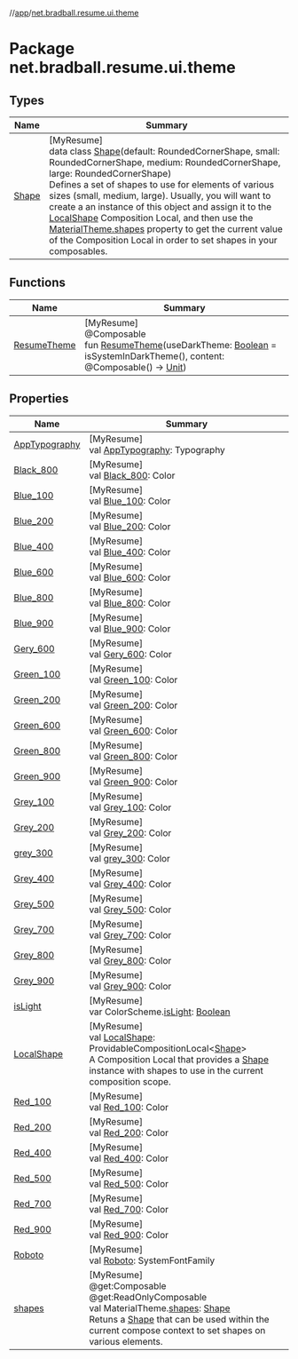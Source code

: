 //[app](../../index.md)/[net.bradball.resume.ui.theme](index.md)

# Package net.bradball.resume.ui.theme

## Types

| Name | Summary |
|---|---|
| [Shape](-shape/index.md) | [MyResume]<br>data class [Shape](-shape/index.md)(default: RoundedCornerShape, small: RoundedCornerShape, medium: RoundedCornerShape, large: RoundedCornerShape)<br>Defines a set of shapes to use for elements of various sizes (small, medium, large). Usually, you will want to create a an instance of this object and assign it to the [LocalShape](-local-shape.md) Composition Local, and then use the [MaterialTheme.shapes](shapes.md) property to get the current value of the Composition Local in order to set shapes in your composables. |

## Functions

| Name | Summary |
|---|---|
| [ResumeTheme](-resume-theme.md) | [MyResume]<br>@Composable<br>fun [ResumeTheme](-resume-theme.md)(useDarkTheme: [Boolean](https://kotlinlang.org/api/latest/jvm/stdlib/kotlin/-boolean/index.html) = isSystemInDarkTheme(), content: @Composable() -&gt; [Unit](https://kotlinlang.org/api/latest/jvm/stdlib/kotlin/-unit/index.html)) |

## Properties

| Name | Summary |
|---|---|
| [AppTypography](-app-typography.md) | [MyResume]<br>val [AppTypography](-app-typography.md): Typography |
| [Black_800](-black_800.md) | [MyResume]<br>val [Black_800](-black_800.md): Color |
| [Blue_100](-blue_100.md) | [MyResume]<br>val [Blue_100](-blue_100.md): Color |
| [Blue_200](-blue_200.md) | [MyResume]<br>val [Blue_200](-blue_200.md): Color |
| [Blue_400](-blue_400.md) | [MyResume]<br>val [Blue_400](-blue_400.md): Color |
| [Blue_600](-blue_600.md) | [MyResume]<br>val [Blue_600](-blue_600.md): Color |
| [Blue_800](-blue_800.md) | [MyResume]<br>val [Blue_800](-blue_800.md): Color |
| [Blue_900](-blue_900.md) | [MyResume]<br>val [Blue_900](-blue_900.md): Color |
| [Gery_600](-gery_600.md) | [MyResume]<br>val [Gery_600](-gery_600.md): Color |
| [Green_100](-green_100.md) | [MyResume]<br>val [Green_100](-green_100.md): Color |
| [Green_200](-green_200.md) | [MyResume]<br>val [Green_200](-green_200.md): Color |
| [Green_600](-green_600.md) | [MyResume]<br>val [Green_600](-green_600.md): Color |
| [Green_800](-green_800.md) | [MyResume]<br>val [Green_800](-green_800.md): Color |
| [Green_900](-green_900.md) | [MyResume]<br>val [Green_900](-green_900.md): Color |
| [Grey_100](-grey_100.md) | [MyResume]<br>val [Grey_100](-grey_100.md): Color |
| [Grey_200](-grey_200.md) | [MyResume]<br>val [Grey_200](-grey_200.md): Color |
| [grey_300](grey_300.md) | [MyResume]<br>val [grey_300](grey_300.md): Color |
| [Grey_400](-grey_400.md) | [MyResume]<br>val [Grey_400](-grey_400.md): Color |
| [Grey_500](-grey_500.md) | [MyResume]<br>val [Grey_500](-grey_500.md): Color |
| [Grey_700](-grey_700.md) | [MyResume]<br>val [Grey_700](-grey_700.md): Color |
| [Grey_800](-grey_800.md) | [MyResume]<br>val [Grey_800](-grey_800.md): Color |
| [Grey_900](-grey_900.md) | [MyResume]<br>val [Grey_900](-grey_900.md): Color |
| [isLight](is-light.md) | [MyResume]<br>var ColorScheme.[isLight](is-light.md): [Boolean](https://kotlinlang.org/api/latest/jvm/stdlib/kotlin/-boolean/index.html) |
| [LocalShape](-local-shape.md) | [MyResume]<br>val [LocalShape](-local-shape.md): ProvidableCompositionLocal&lt;[Shape](-shape/index.md)&gt;<br>A Composition Local that provides a [Shape](-shape/index.md) instance with shapes to use in the current composition scope. |
| [Red_100](-red_100.md) | [MyResume]<br>val [Red_100](-red_100.md): Color |
| [Red_200](-red_200.md) | [MyResume]<br>val [Red_200](-red_200.md): Color |
| [Red_400](-red_400.md) | [MyResume]<br>val [Red_400](-red_400.md): Color |
| [Red_500](-red_500.md) | [MyResume]<br>val [Red_500](-red_500.md): Color |
| [Red_700](-red_700.md) | [MyResume]<br>val [Red_700](-red_700.md): Color |
| [Red_900](-red_900.md) | [MyResume]<br>val [Red_900](-red_900.md): Color |
| [Roboto](-roboto.md) | [MyResume]<br>val [Roboto](-roboto.md): SystemFontFamily |
| [shapes](shapes.md) | [MyResume]<br>@get:Composable<br>@get:ReadOnlyComposable<br>val MaterialTheme.[shapes](shapes.md): [Shape](-shape/index.md)<br>Retuns a [Shape](-shape/index.md) that can be used within the current compose context to set shapes on various elements. |
